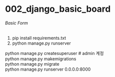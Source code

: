 # 002_django_basic_board
###### Basic Form

1. pip install requirements.txt
2. python manage.py runserver

python manage.py createsuperuser # admin 계정<br>
python manage.py makemigrations<br>
python manage.py migrate<br>
python manage.py runserver 0.0.0.0:8000